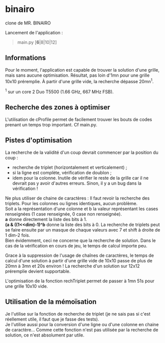 # binairo
clone de MR. BINAIRO

Lancement de l'application :
> main.py [**6**|8|10|12]

Informations
------------
Pour le moment, l'application est capable de trouver la solution d'une grille,
mais sans aucune optimisation. Résultat, pas loin d'1mn pour une grille 10x10 
préremplie. À partir d'une grille vide, la recherche dépasse 20mn<sup>1</sup>.

<sup>1</sup> sur un core 2 Duo T5500 (1.66 GHz, 667 MHz FSB).

Recherche des zones à optimiser
-------------------------------
L'utilisation de cProfile permet de facilement trouver les bouts de codes
prenant un temps trop important. Cf main.py.

Pistes d'optimisation
---------------------
La recherche de la validité d'un coup devrait commencer par la position du coup :
 - recherche de triplet (horizontalement et verticalement) ;
 - si la ligne est complète, vérification de doublon ;
 - idem pour la colonne.
Inutile de vérifier le reste de la grille car il ne devrait pas y avoir d'autres
erreurs. Sinon, il y a un bug dans la vérification !

Ne plus utiliser de chaine de caractères : Il faut revoir la recherche des
triplets. Pour les colonnes ou lignes identiques, aucun problème.  
Soit a la représentation d'une colonne et b la valeur représentant les cases
renseignées (1 case renseignée, 0 case non renseignée).  
**a** donne directement la liste des bits à 1.  
**(a & ((1&lt;&lt;dim)-1)^b** donne la liste des bits à 0.
La recherche de triplets peut se faire ensuite par un masque de chaque valeurs
avec 7 et shift à droite de 1 dim-2 fois.  
Bien évidemment, ceci ne concerne que la recherche de solution. Dans le cas de
la vérification en cours de jeu, le temps de calcul importe peu.

Grace à la suppression de l'usage de chaînes de caractères, le temps de calcul
d'une solution à partir d'une grille vide de 10x10 passe de plus de 20mn à 3mn
et 20s environ ! La recherche d'un solution sur 12x12 préremplie devient
supportable.

L'optimisation de la fonction rechTriplet permet de passer à 1mn 51s pour une
grille 10x10 vide.

Utilisation de la mémoïsation
-----------------------------
Je l'utilise sur la fonction de recherche de triplet (je ne sais pas si c'est
réellement utile, il faut que je fasse des tests).  
Je l'utilise aussi pour la conversion d'une ligne ou d'une colonne en chaine de
caractère... Comme cette fonction n'est pas utilisée par la recherche de
solution, ce n'est absolument par utile.
